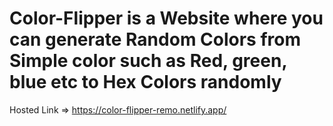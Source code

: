# Color-Flipper is a Website where you can generate Random Colors from Simple color such as Red, green, blue etc to Hex Colors randomly

Hosted Link => https://color-flipper-remo.netlify.app/
